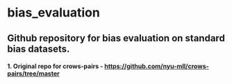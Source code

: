 # bias_evaluation

## Github repository for bias evaluation on standard bias datasets.

#### 1. Original repo for crows-pairs - https://github.com/nyu-mll/crows-pairs/tree/master
